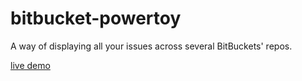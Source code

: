 # bitbucket-powertoy
A way of displaying all your issues across several BitBuckets' repos.

[live demo](https://bitbucket-powertoy.azurewebsites.net/)
